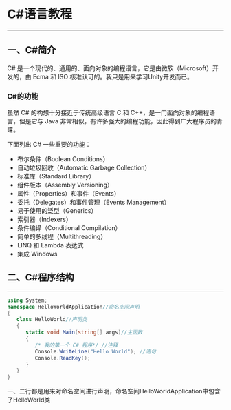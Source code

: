 # C#语言教程

---

## 一、C#简介

C# 是一个现代的、通用的、面向对象的编程语言，它是由微软（Microsoft）开发的，由 Ecma 和 ISO 核准认可的。我只是用来学习Unity开发而已。

### C#的功能

虽然 C# 的构想十分接近于传统高级语言 C 和 C++，是一门面向对象的编程语言，但是它与 Java 非常相似，有许多强大的编程功能，因此得到广大程序员的青睐。

下面列出 C# 一些重要的功能：

* 布尔条件（Boolean Conditions）
* 自动垃圾回收（Automatic Garbage Collection）
* 标准库（Standard Library）
* 组件版本（Assembly Versioning）
* 属性（Properties）和事件（Events）
* 委托（Delegates）和事件管理（Events Management）
* 易于使用的泛型（Generics）
* 索引器（Indexers）
* 条件编译（Conditional Compilation）
* 简单的多线程（Multithreading）
* LINQ 和 Lambda 表达式
* 集成 Windows

## 二、C#程序结构

---

~~~ C#
using System;
namespace HelloWorldApplication//命名空间声明
{
   class HelloWorld//声明类
   {
      static void Main(string[] args)//主函数
      {
         /* 我的第一个 C# 程序*/ //注释
         Console.WriteLine("Hello World"); //语句
         Console.ReadKey();
      }
   }
}
~~~

一、二行都是用来对命名空间进行声明，命名空间HelloWorldApplication中包含了HelloWorld类